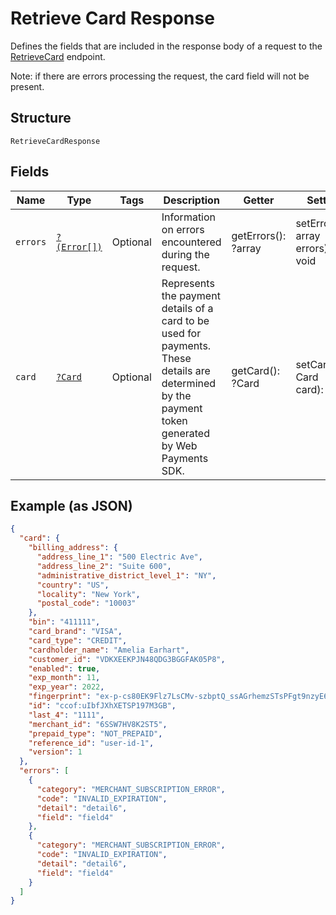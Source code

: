 
# Retrieve Card Response

Defines the fields that are included in the response body of
a request to the [RetrieveCard](../../doc/apis/cards.md#retrieve-card) endpoint.

Note: if there are errors processing the request, the card field will not be
present.

## Structure

`RetrieveCardResponse`

## Fields

| Name | Type | Tags | Description | Getter | Setter |
|  --- | --- | --- | --- | --- | --- |
| `errors` | [`?(Error[])`](../../doc/models/error.md) | Optional | Information on errors encountered during the request. | getErrors(): ?array | setErrors(?array errors): void |
| `card` | [`?Card`](../../doc/models/card.md) | Optional | Represents the payment details of a card to be used for payments. These<br>details are determined by the payment token generated by Web Payments SDK. | getCard(): ?Card | setCard(?Card card): void |

## Example (as JSON)

```json
{
  "card": {
    "billing_address": {
      "address_line_1": "500 Electric Ave",
      "address_line_2": "Suite 600",
      "administrative_district_level_1": "NY",
      "country": "US",
      "locality": "New York",
      "postal_code": "10003"
    },
    "bin": "411111",
    "card_brand": "VISA",
    "card_type": "CREDIT",
    "cardholder_name": "Amelia Earhart",
    "customer_id": "VDKXEEKPJN48QDG3BGGFAK05P8",
    "enabled": true,
    "exp_month": 11,
    "exp_year": 2022,
    "fingerprint": "ex-p-cs80EK9Flz7LsCMv-szbptQ_ssAGrhemzSTsPFgt9nzyE6t7okiLIQc-qw_quqKX4Q",
    "id": "ccof:uIbfJXhXETSP197M3GB",
    "last_4": "1111",
    "merchant_id": "6SSW7HV8K2ST5",
    "prepaid_type": "NOT_PREPAID",
    "reference_id": "user-id-1",
    "version": 1
  },
  "errors": [
    {
      "category": "MERCHANT_SUBSCRIPTION_ERROR",
      "code": "INVALID_EXPIRATION",
      "detail": "detail6",
      "field": "field4"
    },
    {
      "category": "MERCHANT_SUBSCRIPTION_ERROR",
      "code": "INVALID_EXPIRATION",
      "detail": "detail6",
      "field": "field4"
    }
  ]
}
```


